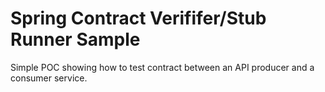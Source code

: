 # Spring Contract Verififer/Stub Runner Sample

Simple POC showing how to test contract between an API producer and a consumer service.
